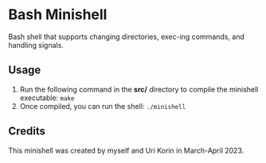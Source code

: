 # Bash Minishell

Bash shell that supports changing directories, exec-ing commands, and handling signals.

## Usage

1. Run the following command in the **src/** directory to compile the minishell executable: `make`
2. Once compiled, you can run the shell: `./minishell`

## Credits

This minishell was created by myself and Uri Korin in March-April 2023.
